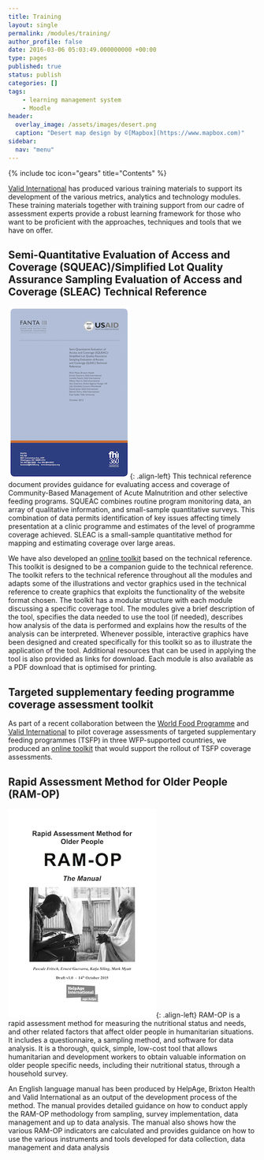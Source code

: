 ```yaml
---
title: Training
layout: single
permalink: /modules/training/
author_profile: false
date: 2016-03-06 05:03:49.000000000 +00:00
type: pages
published: true
status: publish
categories: []
tags:
    - learning management system
    - Moodle
header:
  overlay_image: /assets/images/desert.png
  caption: "Desert map design by ©[Mapbox](https://www.mapbox.com)"
sidebar:
  nav: "menu"
---
```

{% include toc icon="gears" title="Contents" %}

[Valid International](http://www.validinternational.org) has produced various training materials to support its development of the various metrics, analytics and technology modules. These training materials together with training support from our cadre of assessment experts provide a robust learning framework for those who want to be proficient with the approaches, techniques and tools that we have on offer.


## Semi-Quantitative Evaluation of Access and Coverage (SQUEAC)/Simplified Lot Quality Assurance Sampling Evaluation of Access and Coverage (SLEAC) Technical Reference
![image-left](/assets/images/techRefCoverageSQUEACsmall.png){: .align-left}
This technical reference document provides guidance for evaluating access and coverage of Community-Based Management of Acute Malnutrition and other selective feeding programs. SQUEAC combines routine program monitoring data, an array of qualitative information, and small-sample quantitative surveys. This combination of data permits identification of key issues affecting timely presentation at a clinic programme and estimates of the level of programme coverage achieved. SLEAC is a small-sample quantitative method for mapping and estimating coverage over large areas.

We have also developed an [online toolkit](http://toolkit.validmeasures.org) based on the technical reference. This toolkit is designed to be a companion guide to the technical reference. The toolkit refers to the technical reference throughout all the modules and adapts some of the illustrations and vector graphics used in the technical reference to create graphics that exploits the functionality of the website format chosen. The toolkit has a modular structure with each module discussing a specific coverage tool. The modules give a brief description of the tool, specifies the data needed to use the tool (if needed), describes how analysis of the data is performed and explains how the results of the analysis can be interpreted. Whenever possible, interactive graphics have been designed and created specifically for this toolkit so as to illustrate the application of the tool. Additional resources that can be used in applying the tool is also provided as links for download. Each module is also available as a PDF download that is optimised for printing.


## Targeted supplementary feeding programme coverage assessment toolkit
As part of a recent collaboration between the [World Food Programme](http://www.wfp.org) and [Valid International](http://www.validinternational.org) to pilot coverage assessments of targeted supplementary feeding programmes (TSFP) in three WFP-supported countries, we produced an [online toolkit](http://sfp.validmeasures.org) that would support the rollout of TSFP coverage assessments.


## Rapid Assessment Method for Older People (RAM-OP)
![image-left](/assets/images/manualRAMOPsmall.png){: .align-left}
RAM-OP is a rapid assessment method for measuring the nutritional status and needs, and other related factors that affect older people in humanitarian situations. It includes a questionnaire, a sampling method, and software for data analysis. It is a thorough, quick, simple, low-cost tool that allows humanitarian and development workers to obtain valuable information on older people specific needs, including their nutritional status, through a household survey.

An English language manual has been produced by HelpAge, Brixton Health and Valid International as an output of the development process of the method. The manual provides detailed guidance on how to conduct apply the RAM-OP methodology from sampling, survey implementation, data management and up to data analysis. The manual also shows how the various RAM-OP indicators are calculated and provides guidance on how to use the various instruments and tools developed for data collection, data management and data analysis

<br/>
<br/>